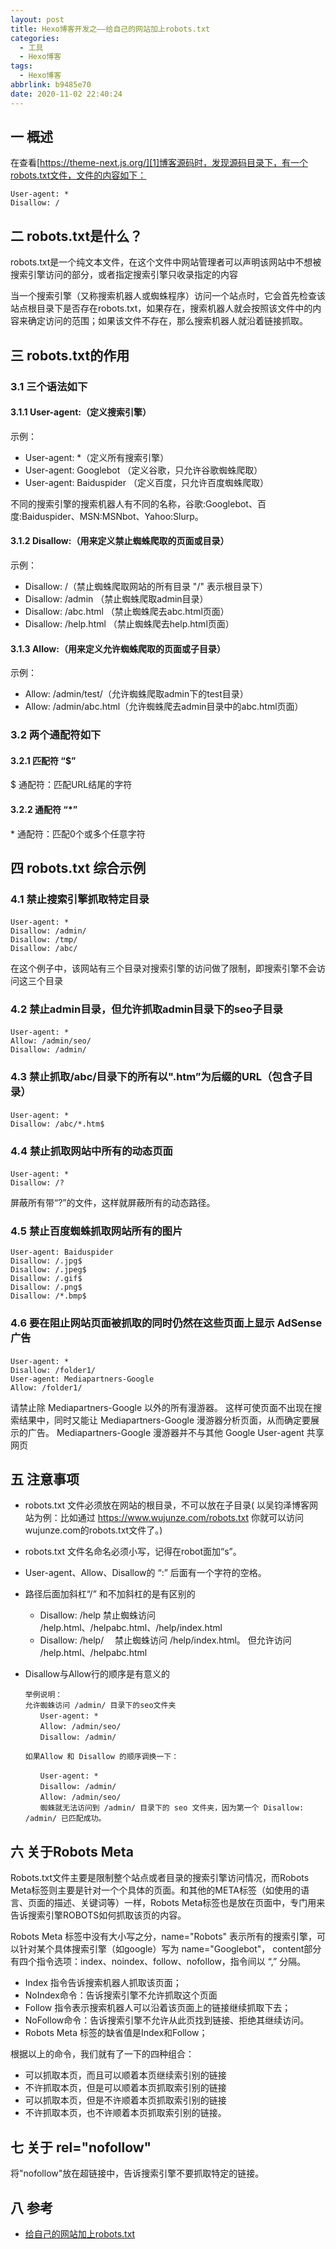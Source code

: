 ```yaml
---
layout: post
title: Hexo博客开发之——给自己的网站加上robots.txt
categories:
  - 工具
  - Hexo博客
tags:
  - Hexo博客
abbrlink: b9485e70
date: 2020-11-02 22:40:24
---
```

## 一  概述

在查看[https://theme-next.js.org/][1]博客源码时，发现源码目录下，有一个robots.txt文件，文件的内容如下：

```
User-agent: *
Disallow: /
```

<!--more-->

## 二  robots.txt是什么？

robots.txt是一个纯文本文件，在这个文件中网站管理者可以声明该网站中不想被搜索引擎访问的部分，或者指定搜索引擎只收录指定的内容

当一个搜索引擎（又称搜索机器人或蜘蛛程序）访问一个站点时，它会首先检查该站点根目录下是否存在robots.txt，如果存在，搜索机器人就会按照该文件中的内容来确定访问的范围；如果该文件不存在，那么搜索机器人就沿着链接抓取。

## 三 robots.txt的作用

### 3.1 三个语法如下

#### 3.1.1 User-agent:（定义搜索引擎）

示例：

* User-agent: *（定义所有搜索引擎）
* User-agent: Googlebot （定义谷歌，只允许谷歌蜘蛛爬取）
* User-agent: Baiduspider （定义百度，只允许百度蜘蛛爬取）

不同的搜索引擎的搜索机器人有不同的名称，谷歌:Googlebot、百度:Baiduspider、MSN:MSNbot、Yahoo:Slurp。

#### 3.1.2 Disallow:（用来定义禁止蜘蛛爬取的页面或目录）

示例：

* Disallow: /（禁止蜘蛛爬取网站的所有目录 "/" 表示根目录下）
* Disallow: /admin （禁止蜘蛛爬取admin目录）
* Disallow: /abc.html （禁止蜘蛛爬去abc.html页面）
* Disallow: /help.html （禁止蜘蛛爬去help.html页面）

#### 3.1.3 Allow:（用来定义允许蜘蛛爬取的页面或子目录）

示例：

* Allow: /admin/test/（允许蜘蛛爬取admin下的test目录）
* Allow: /admin/abc.html（允许蜘蛛爬去admin目录中的abc.html页面）

### 3.2 两个通配符如下

#### 3.2.1 匹配符 “$”

$ 通配符：匹配URL结尾的字符

#### 3.2.2 通配符 “*”

\* 通配符：匹配0个或多个任意字符

## 四 robots.txt 综合示例

### 4.1 禁止搜索引擎抓取特定目录

```
User-agent: * 　　
Disallow: /admin/
Disallow: /tmp/
Disallow: /abc/
```

在这个例子中，该网站有三个目录对搜索引擎的访问做了限制，即搜索引擎不会访问这三个目录

### 4.2 禁止admin目录，但允许抓取admin目录下的seo子目录

```
User-agent: * 　　
Allow: /admin/seo/
Disallow: /admin/
```

### 4.3 禁止抓取/abc/目录下的所有以".htm”为后缀的URL（包含子目录）

```
User-agent: * 　　
Disallow: /abc/*.htm$
```

### 4.4 禁止抓取网站中所有的动态页面

```
User-agent: * 　　
Disallow: /?
```

屏蔽所有带“?”的文件，这样就屏蔽所有的动态路径。

### 4.5 禁止百度蜘蛛抓取网站所有的图片

```
User-agent: Baiduspider
Disallow: /.jpg$
Disallow: /.jpeg$
Disallow: /.gif$
Disallow: /.png$
Disallow: /*.bmp$
```

### 4.6 要在阻止网站页面被抓取的同时仍然在这些页面上显示 AdSense 广告

```
User-agent: * 　　
Disallow: /folder1/
User-agent: Mediapartners-Google
Allow: /folder1/
```

请禁止除 Mediapartners-Google 以外的所有漫游器。 这样可使页面不出现在搜索结果中，同时又能让 Mediapartners-Google 漫游器分析页面，从而确定要展示的广告。 Mediapartners-Google 漫游器并不与其他 Google User-agent 共享网页

## 五 注意事项

* robots.txt 文件必须放在网站的根目录，不可以放在子目录( 以吴钧泽博客网站为例：比如通过 https://www.wujunze.com/robots.txt 你就可以访问 wujunze.com的robots.txt文件了。)

* robots.txt 文件名命名必须小写，记得在robot面加“s”。

* User-agent、Allow、Disallow的 “:” 后面有一个字符的空格。

* 路径后面加斜杠“/” 和不加斜杠的是有区别的

  - Disallow: /help
    禁止蜘蛛访问 /help.html、/helpabc.html、/help/index.html
  - Disallow: /help/　
    禁止蜘蛛访问 /help/index.html。 但允许访问 /help.html、/helpabc.html

* Disallow与Allow行的顺序是有意义的

  ```
  举例说明：
  允许蜘蛛访问 /admin/ 目录下的seo文件夹　　
  　　User-agent: * 　　　　
  　　Allow: /admin/seo/
  　　Disallow: /admin/
  
  如果Allow 和 Disallow 的顺序调换一下：
  
  　　User-agent: * 　　　　
  　　Disallow: /admin/
  　　Allow: /admin/seo/
  　　蜘蛛就无法访问到 /admin/ 目录下的 seo 文件夹，因为第一个 Disallow: /admin/ 已匹配成功。
  ```

## 六 关于Robots Meta

Robots.txt文件主要是限制整个站点或者目录的搜索引擎访问情况，而Robots Meta标签则主要是针对一个个具体的页面。和其他的META标签（如使用的语言、页面的描述、关键词等）一样，Robots Meta标签也是放在页面中，专门用来告诉搜索引擎ROBOTS如何抓取该页的内容。

Robots Meta 标签中没有大小写之分，name="Robots" 表示所有的搜索引擎，可以针对某个具体搜索引擎（如google）写为 name="Googlebot"， content部分有四个指令选项：index、noindex、follow、nofollow，指令间以 “,” 分隔。

* Index 指令告诉搜索机器人抓取该页面；
* NoIndex命令：告诉搜索引擎不允许抓取这个页面
* Follow 指令表示搜索机器人可以沿着该页面上的链接继续抓取下去；
* NoFollow命令：告诉搜索引擎不允许从此页找到链接、拒绝其继续访问。
* Robots Meta 标签的缺省值是Index和Follow；

根据以上的命令，我们就有了一下的四种组合：

* 可以抓取本页，而且可以顺着本页继续索引别的链接
* 不许抓取本页，但是可以顺着本页抓取索引别的链接
* 可以抓取本页，但是不许顺着本页抓取索引别的链接
* 不许抓取本页，也不许顺着本页抓取索引别的链接。

## 七 关于 rel="nofollow"

将"nofollow"放在超链接中，告诉搜索引擎不要抓取特定的链接。

## 八 参考

* [给自己的网站加上robots.txt][2]



[1]:https://theme-next.js.org/
[2]:https://blog.csdn.net/fanghua_vip/article/details/79535639